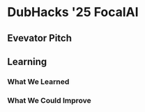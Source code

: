 # DubHacks '25 FocalAI

## Evevator Pitch

###

## Learning

### What We Learned

### What We Could Improve
